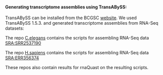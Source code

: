 #### Generating transcriptome assemblies using TransABySS:

TransABySS can be installed from the BCGSC [website](http://www.bcgsc.ca/platform/bioinfo/software/trans-abyss). We used TransABySS 1.5.3. and generated transcriptome assemblies from RNA-Seq datasets:

The repo [C.elegans](./C.elegans) contains the scripts for assembling RNA-Seq data [SRA:SRR2537190](https://trace.ncbi.nlm.nih.gov/Traces/sra/?run=SRR2537190)
   
The repo [H.sapiens](./H.sapiens) contains the scripts for assembling RNA-Seq data [SRA:ERR356374](https://trace.ncbi.nlm.nih.gov/Traces/sra/?run=ERR356374)
    
These repos also contain results for rnaQuast on the resulting scripts.
